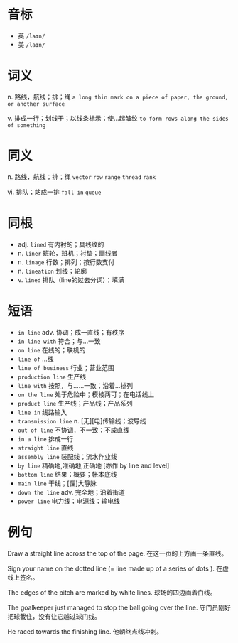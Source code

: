 # 音标

- 英 `/laɪn/`
- 美 `/laɪn/`

# 词义

n. 路线，航线；排；绳
`a long thin mark on a piece of paper, the ground, or another surface`

v. 排成一行；划线于；以线条标示；使…起皱纹
`to form rows along the sides of something`

# 同义

n. 路线，航线；排；绳
`vector` `row` `range` `thread` `rank`

vi. 排队；站成一排
`fall in` `queue`

# 同根

- adj. `lined` 有内衬的；具线纹的
- n. `liner` 班轮，班机；衬垫；画线者
- n. `linage` 行数；排列；按行数支付
- n. `lineation` 划线；轮廓
- v. `lined` 排队（line的过去分词）；填满

# 短语

- `in line` adv. 协调；成一直线；有秩序
- `in line with` 符合；与…一致
- `on line` 在线的；联机的
- `line of` …线
- `line of business` 行业；营业范围
- `production line` 生产线
- `line with` 按照，与……一致；沿着…排列
- `on the line` 处于危险中；模棱两可；在电话线上
- `product line` 生产线；产品线；产品系列
- `line in` 线路输入
- `transmission line` n. [无][电]传输线；波导线
- `out of line` 不协调，不一致；不成直线
- `in a line` 排成一行
- `straight line` 直线
- `assembly line` 装配线；流水作业线
- `by line` 精确地,准确地,正确地 [亦作 by line and level]
- `bottom line` 结果；概要；帐本底线
- `main line` 干线；[俚]大静脉
- `down the line` adv. 完全地；沿着街道
- `power line` 电力线；电源线；输电线

# 例句

Draw a straight line across the top of the page.
在这一页的上方画一条直线。

Sign your name on the dotted line (= line made up of a series of dots ).
在虚线上签名。

The edges of the pitch are marked by white lines.
球场的四边画着白线。

The goalkeeper just managed to stop the ball going over the line.
守门员刚好把球截住，没有让它越过球门线。

He raced towards the finishing line.
他朝终点线冲刺。


